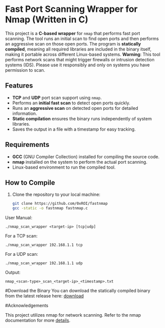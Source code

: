 # Fast Port Scanning Wrapper for Nmap (Written in C)

This project is a **C-based wrapper** for `nmap` that performs fast port scanning. The tool runs an initial scan to find open ports and then performs an aggressive scan on those open ports. The program is **statically compiled**, meaning all required libraries are included in the binary itself, making it portable across different Linux-based systems.
**Warning**: This tool performs network scans that might trigger firewalls or intrusion detection systems (IDS). Please use it responsibly and only on systems you have permission to scan.

## Features
- **TCP** and **UDP** port scan support using `nmap`.
- Performs an **initial fast scan** to detect open ports quickly.
- Runs an **aggressive scan** on detected open ports for detailed information.
- **Static compilation** ensures the binary runs independently of system libraries.
- Saves the output in a file with a timestamp for easy tracking.

## Requirements
- **GCC** (GNU Compiler Collection) installed for compiling the source code.
- **nmap** installed on the system to perform the actual port scanning.
- Linux-based environment to run the compiled tool.

## How to Compile

1. Clone the repository to your local machine:
   ```bash
   git clone https://github.com/0xROI/fastnmap
   gcc -static -o fastnmap fastnmap.c
   
User Manual:

`./nmap_scan_wrapper <target-ip> [tcp|udp]`

For a TCP scan:

`./nmap_scan_wrapper 192.168.1.1 tcp`

For a UDP scan:

`./nmap_scan_wrapper 192.168.1.1 udp`

Output:

`nmap_<scan-type>_scan_<target-ip>_<timestamp>.txt`

#Download the Binary
You can download the statically compiled binary from the latest release here: [download](https://github.com/0xROI/fastnmap/raw/refs/heads/main/fastnmap)

#Acknowledgements

This project utilizes nmap for network scanning. Refer to the nmap documentation for more [details](https://nmap.org).
